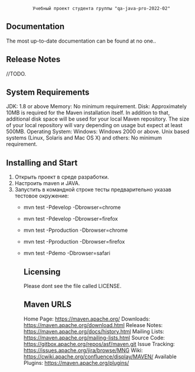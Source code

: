 
              Учебный проект студента группы "qa-java-pro-2022-02"



  Documentation
  -------------

  The most up-to-date documentation can be found at no one..

  Release Notes
  -------------

  //TODO.

  

  System Requirements
  -------------------

  JDK:
    1.8 or above 
  Memory:
    No minimum requirement.
  Disk:
    Approximately 10MB is required for the Maven installation itself. In addition to
    that, additional disk space will be used for your local Maven repository. The size
    of your local repository will vary depending on usage but expect at least 500MB.
  Operating System:
    Windows:
      Windows 2000 or above.
    Unix based systems (Linux, Solaris and Mac OS X) and others:
      No minimum requirement.

  Installing and Start
  ----------------

  1. Открыть проект в среде разработки.
  2. Настроить maven и JAVA.
  3. Запустить в командной строке тесты предварительно указав тестовое окружение:
     - mvn test -Pdevelop -Dbrowser=chrome
     - mvn test -Pdevelop -Dbrowser=firefox
     - mvn test -Pproduction -Dbrowser=chrome
     - mvn test -Pproduction -Dbrowser=firefox
     - mvn test -Pdemo -Dbrowser=safari

       Licensing
       ---------

       Please dont see the file called LICENSE.

       Maven URLS
       ----------

       Home Page:          https://maven.apache.org/
       Downloads:          https://maven.apache.org/download.html
       Release Notes:      https://maven.apache.org/docs/history.html
       Mailing Lists:      https://maven.apache.org/mailing-lists.html
       Source Code:        https://gitbox.apache.org/repos/asf/maven.git
       Issue Tracking:     https://issues.apache.org/jira/browse/MNG
       Wiki:               https://cwiki.apache.org/confluence/display/MAVEN/
       Available Plugins:  https://maven.apache.org/plugins/
